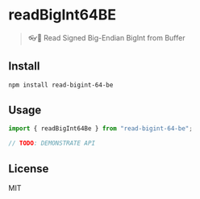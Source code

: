 # readBigInt64BE

> 👓💯 Read Signed Big-Endian BigInt from Buffer

## Install

```bash
npm install read-bigint-64-be
```

## Usage

```js
import { readBigInt64Be } from "read-bigint-64-be";

// TODO: DEMONSTRATE API
```

## License

MIT
